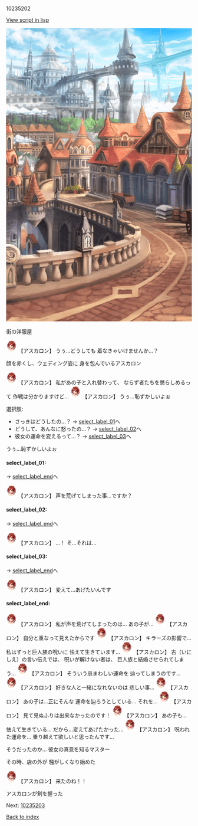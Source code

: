 10235202

[View script in lisp](../scripts/10235202.txt)

![town.png](../images/backgrounds/town.png)

街の洋服屋

<img src="../images/units/102351.png" alt="102351.png" height="34"/>
【アスカロン】
うぅ…どうしても
着なきゃいけませんか…？

顔を赤くし、ウェディング姿に
身を包んでいるアスカロン

<img src="../images/units/102351.png" alt="102351.png" height="34"/>
【アスカロン】
私があの子と入れ替わって、
ならず者たちを懲らしめるって
作戦は分かりますけど…

<img src="../images/units/102351.png" alt="102351.png" height="34"/>
【アスカロン】
うぅ…恥ずかしいよぉ

選択肢:
- さっきはどうしたの…？ → [select_label_01](#select_label_01)へ
- どうして、あんなに怒ったの…？ → [select_label_02](#select_label_02)へ
- 彼女の運命を変えるって…？ → [select_label_03](#select_label_03)へ

うぅ…恥ずかしいよぉ

#### select_label_01:
 → [select_label_end](#select_label_end)へ

<img src="../images/units/102351.png" alt="102351.png" height="34"/>
【アスカロン】
声を荒げてしまった事…ですか？

#### select_label_02:
 → [select_label_end](#select_label_end)へ

<img src="../images/units/102351.png" alt="102351.png" height="34"/>
【アスカロン】
…！
そ…それは…

#### select_label_03:
 → [select_label_end](#select_label_end)へ

<img src="../images/units/102351.png" alt="102351.png" height="34"/>
【アスカロン】
変えて…あげたいんです

#### select_label_end:

<img src="../images/units/102351.png" alt="102351.png" height="34"/>
【アスカロン】
私が声を荒げてしまったのは…
あの子が…

<img src="../images/units/102351.png" alt="102351.png" height="34"/>
【アスカロン】
自分と重なって見えたからです

<img src="../images/units/102351.png" alt="102351.png" height="34"/>
【アスカロン】
キラーズの影響で…
私はずっと巨人族の呪いに
怯えて生きています…

<img src="../images/units/102351.png" alt="102351.png" height="34"/>
【アスカロン】
古（いにしえ）の言い伝えでは、
呪いが解けない者は、
巨人族と結婚させられてしまう…

<img src="../images/units/102351.png" alt="102351.png" height="34"/>
【アスカロン】
そういう忌まわしい運命を
辿ってしまうのです…

<img src="../images/units/102351.png" alt="102351.png" height="34"/>
【アスカロン】
好きな人と一緒になれないのは
悲しい事…

<img src="../images/units/102351.png" alt="102351.png" height="34"/>
【アスカロン】
あの子は…正にそんな
運命を辿ろうとしている…
それを…

<img src="../images/units/102351.png" alt="102351.png" height="34"/>
【アスカロン】
見て見ぬふりは出来なかったのです！

<img src="../images/units/102351.png" alt="102351.png" height="34"/>
【アスカロン】
あの子も…怯えて生きている…
だから…変えてあげたかった…

<img src="../images/units/102351.png" alt="102351.png" height="34"/>
【アスカロン】
呪われた運命を…
乗り越えて欲しいと思ったんです…

そうだったのか…
彼女の真意を知るマスター

その時、店の外が
騒がしくなり始めた

<img src="../images/units/102351.png" alt="102351.png" height="34"/>
【アスカロン】
来たのね！！

アスカロンが剣を握った


Next: [10235203](10235203.md)

[Back to index](index.md)
